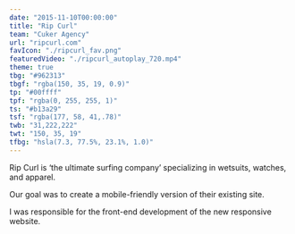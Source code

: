 ```yaml
---
date: "2015-11-10T00:00:00"
title: "Rip Curl"
team: "Cuker Agency"
url: "ripcurl.com"
favIcon: "./ripcurl_fav.png"
featuredVideo: "./ripcurl_autoplay_720.mp4"
theme: true
tbg: "#962313"
tbgf: "rgba(150, 35, 19, 0.9)"
tp: "#00ffff"
tpf: "rgba(0, 255, 255, 1)"
ts: "#b13a29"
tsf: "rgba(177, 58, 41,.78)"
twb: "31,222,222"
twt: "150, 35, 19"
tfbg: "hsla(7.3, 77.5%, 23.1%, 1.0)"
---
```

Rip Curl is &lsquo;the ultimate surfing company&rsquo; specializing in wetsuits, watches, and apparel.

Our goal was to create a mobile-friendly version of their existing site.

I was responsible for the front-end development of the new responsive website.



